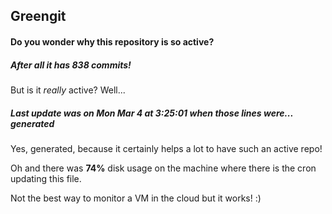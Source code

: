 ## Greengit

#### Do you wonder why this repository is so active?

##### After all it has 838 commits!

But is it *really* active? Well...

##### Last update was on Mon Mar 4 at 3:25:01 when those lines were... generated

Yes, generated, because it certainly helps a lot to have such an active repo!

Oh and there was **74%** disk usage on the machine
where there is the cron updating this file.

Not the best way to monitor a VM in the cloud but it works! :)
